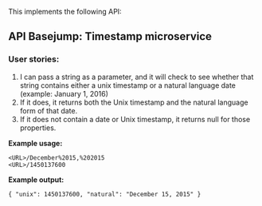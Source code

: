This implements the following API:

## API Basejump: Timestamp microservice ##

### User stories: ###
1. I can pass a string as a parameter, and it will check to see whether that string contains either a unix timestamp or a natural language date (example: January 1, 2016)
2. If it does, it returns both the Unix timestamp and the natural language form of that date.
3. If it does not contain a date or Unix timestamp, it returns null for those properties.

**Example usage:**

```
<URL>/December%2015,%202015
<URL>/1450137600 
```

**Example output:**
```
{ "unix": 1450137600, "natural": "December 15, 2015" }
```

